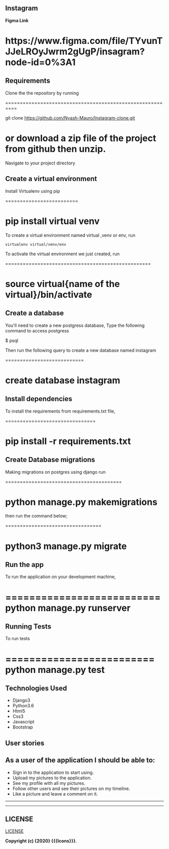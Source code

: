 ## Instagram



**Figma Link**

<h1>https://www.figma.com/file/TYvunTJJeLROyJwrm2gUgP/insagram?node-id=0%3A1</h1>



## Requirements

Clone the the repository by running

==========================================================

git clone https://github.com/Nyash-Mauro/Instagram-clone.git

# or download a zip file of the project from github then unzip.

Navigate to your project directory

## Create a virtual environment

Install Virtualenv using pip

=========================

pip install virtual venv
=========================

To create a virtual environment named virtual ,venv or env, run

```
virtualenv virtual/venv/env
```

To activate the virtual environment we just created,
run

==================================================

source virtual{name of the virtual}/bin/activate
==================================================

## Create a database

You'll need to create a new postgress database, Type the following command to access postgress

$ psql

Then run the following query to create a new database named instagram

===========================

create database instagram
===========================

## Install dependencies

To install the requirements from requirements.txt file,

===============================

pip install -r requirements.txt
===============================

## Create Database migrations

Making migrations on postgres using django
run

========================================

python manage.py makemigrations
===============================

then run the command below;

=================================

python3 manage.py migrate
=========================

## Run the app

To run the application on your development machine,

==========================
python manage.py runserver
==========================

## Running Tests

To run tests

=========================
python manage.py test
=========================

## Technologies Used

- Django3
- Python3.6
- Html5
- Css3
- Javascript
- Bootstrap

## User stories

As a user of the application I should be able to:
-------------------------------------------------

- Sign in to the application to start using.
- Upload my pictures to the application.
- See my profile with all my pictures.
- Follow other users and see their pictures on my timeline.
- Like a picture and leave a comment on it.

---------------------------------------------------
---------------------------------------------------
## LICENSE

[LICENSE](license)

**Copyright (c) {2020} {{{Icons}}}.**
